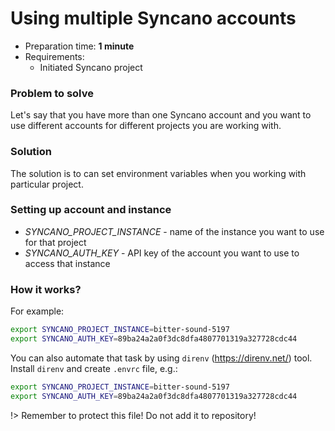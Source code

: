 # Using multiple Syncano accounts

* Preparation time: **1 minute**
* Requirements:
  - Initiated Syncano project

### Problem to solve

Let's say that you have more than one Syncano account and you want to use different accounts for different projects you are working with.

### Solution

The solution is to can set environment variables when you working with particular project.

### Setting up account and instance

- *SYNCANO_PROJECT_INSTANCE* - name of the instance you want to use for that project
- *SYNCANO_AUTH_KEY* - API key of the account you want to use to access that instance

### How it works?

For example:

```sh
export SYNCANO_PROJECT_INSTANCE=bitter-sound-5197
export SYNCANO_AUTH_KEY=89ba24a2a0f3dc8dfa4807701319a327728cdc44
```

You can also automate that task by using `direnv` (https://direnv.net/) tool. Install `direnv` and create `.envrc` file, e.g.:

```sh
export SYNCANO_PROJECT_INSTANCE=bitter-sound-5197
export SYNCANO_AUTH_KEY=89ba24a2a0f3dc8dfa4807701319a327728cdc44
```

!> Remember to protect this file! Do not add it to repository!
